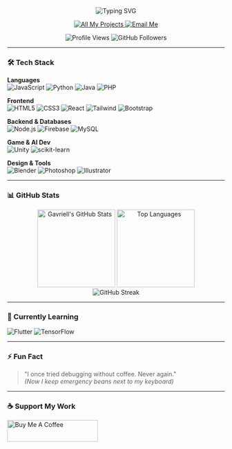 <div align="center">
  <img src="https://readme-typing-svg.demolab.com?font=Fira+Code&weight=600&size=28&duration=2000&pause=500&color=58A6FF&center=true&vCenter=true&width=500&lines=Hi+%F0%9F%91%8B%2C+I'm+Gavriell+Pangan;Aspiring+Software+Developer;AI+%7C+Web+%7C+Game+Dev+Enthusiast" alt="Typing SVG" />
  
  <p align="center">
    <a href="https://github.com/L3V1TH5N?tab=repositories">
      <img alt="All My Projects" src="https://img.shields.io/badge/-Explore_My_Work-58A6FF?style=for-the-badge&logo=github&logoColor=white" />
    </a>
    <a href="mailto:gavriell.pangann@gmail.com">
      <img alt="Email Me" src="https://img.shields.io/badge/-Contact_Me-EA4335?style=for-the-badge&logo=gmail&logoColor=white" />
    </a>
  </p>
  
  <img src="https://komarev.com/ghpvc/?username=l3v1th5n&label=Profile+Views&color=58A6FF&style=flat" alt="Profile Views" /> 
  <img src="https://img.shields.io/github/followers/L3V1TH5N?label=Followers&style=social" alt="GitHub Followers" />
</div>

---

### 🛠️ Tech Stack

**Languages**  
![JavaScript](https://img.shields.io/badge/-JavaScript-F7DF1E?logo=javascript&logoColor=black)
![Python](https://img.shields.io/badge/-Python-3776AB?logo=python&logoColor=white)
![Java](https://img.shields.io/badge/-Java-007396?logo=java&logoColor=white)
![PHP](https://img.shields.io/badge/-PHP-777BB4?logo=php&logoColor=white)

**Frontend**  
![HTML5](https://img.shields.io/badge/-HTML5-E34F26?logo=html5&logoColor=white)
![CSS3](https://img.shields.io/badge/-CSS3-1572B6?logo=css3&logoColor=white)
![React](https://img.shields.io/badge/-React-61DAFB?logo=react&logoColor=black)
![Tailwind](https://img.shields.io/badge/-Tailwind-06B6D4?logo=tailwindcss&logoColor=white)
![Bootstrap](https://img.shields.io/badge/-Bootstrap-7952B3?logo=bootstrap&logoColor=white)

**Backend & Databases**  
![Node.js](https://img.shields.io/badge/-Node.js-339933?logo=node.js&logoColor=white)
![Firebase](https://img.shields.io/badge/-Firebase-FFCA28?logo=firebase&logoColor=black)
![MySQL](https://img.shields.io/badge/-MySQL-4479A1?logo=mysql&logoColor=white)

**Game & AI Dev**  
![Unity](https://img.shields.io/badge/-Unity-FFFFFF?logo=unity&logoColor=black)
![scikit-learn](https://img.shields.io/badge/-scikit--learn-F7931E?logo=scikit-learn&logoColor=white)

**Design & Tools**  
![Blender](https://img.shields.io/badge/-Blender-F5792A?logo=blender&logoColor=white)
![Photoshop](https://img.shields.io/badge/-Photoshop-31A8FF?logo=adobephotoshop&logoColor=white)
![Illustrator](https://img.shields.io/badge/-Illustrator-FF9A00?logo=adobeillustrator&logoColor=white)

---

### 📊 GitHub Stats

<div align="center">
  <img height="180em" src="https://github-readme-stats.vercel.app/api?username=L3V1TH5N&show_icons=true&theme=github_dark&hide_border=true&count_private=true" alt="Gavriell's GitHub Stats" />
  <img height="180em" src="https://github-readme-stats.vercel.app/api/top-langs/?username=L3V1TH5N&layout=compact&theme=github_dark&hide_border=true" alt="Top Languages" />
</div>

<div align="center">
  <img src="https://github-readme-streak-stats.herokuapp.com/?user=L3V1TH5N&theme=github-dark&hide_border=true" alt="GitHub Streak" />
</div>

---

### 🎯 Currently Learning
![Flutter](https://img.shields.io/badge/-Flutter-02569B?logo=flutter&logoColor=white)
![TensorFlow](https://img.shields.io/badge/-TensorFlow-FF6F00?logo=tensorflow&logoColor=white)

---

### ⚡ Fun Fact
> "I once tried debugging without coffee. Never again."  
> *(Now I keep emergency beans next to my keyboard)*

---

### ☕ Support My Work
<a href="https://www.buymeacoffee.com/gaavvv" target="_blank">
  <img src="https://cdn.buymeacoffee.com/buttons/v2/default-yellow.png" alt="Buy Me A Coffee" height="50" width="210">
</a>
